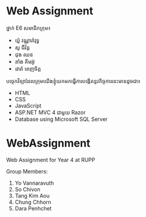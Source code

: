 # Web Assignment
ថ្នាក់ E6
សមាជិកក្រុម៖

+ យ៉ូ វណ្ណារ៉ាវុទ្ធ
+ សូ ជីវ័ន្ត
+ ជុង ឈន
+ តាំង គីមអ៊ូ
+ ដារ៉ា ពេញចិត្ត


បច្ចេកវិទ្យាដែលក្រុមយើងខ្ញុំយកមកធ្វើការបង្កើតនូវកិច្ចការនេះមានដូចជា៖
- HTML
- CSS
- JavaScript
- ASP.NET MVC 4 ជាមួយ Razor
- Database using Microsoft SQL Server

# WebAssignment
Web Assignment for Year 4 at RUPP

Group Members: 

1. Yo Vannaravuth
2. So Chivon
3. Tang Kim Aou
4. Chung Chhorn
5. Dara Penhchet
